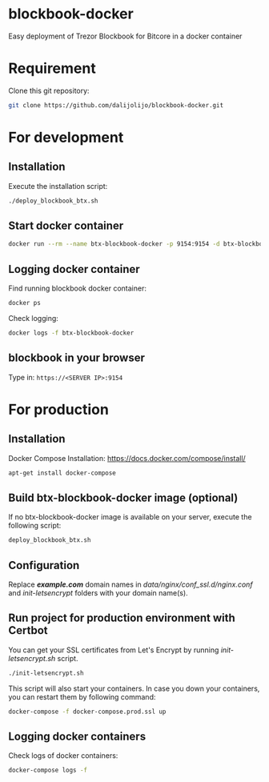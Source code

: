 # blockbook-docker
Easy deployment of Trezor Blockbook for Bitcore in a docker container

# Requirement
Clone this git repository:
```sh
git clone https://github.com/dalijolijo/blockbook-docker.git
```

# For development

## Installation
Execute the installation script:
```sh
./deploy_blockbook_btx.sh
```

## Start docker container
```sh
docker run --rm --name btx-blockbook-docker -p 9154:9154 -d btx-blockbook-docker:latest
```

## Logging docker container
Find running blockbook docker container:
```sh
docker ps
```
Check logging:
```sh
docker logs -f btx-blockbook-docker 
```

## blockbook in your browser
Type in: ``https://<SERVER IP>:9154`` 


# For production 

## Installation
Docker Compose Installation: https://docs.docker.com/compose/install/
```sh
apt-get install docker-compose
```

## Build btx-blockbook-docker image (optional)
If no btx-blockbook-docker image is available on your server, execute the following script:
```sh
deploy_blockbook_btx.sh
```

## Configuration
Replace ***example.com*** domain names in *data/nginx/conf_ssl.d/nginx.conf* and *init-letsencrypt* folders with your domain name(s).

## Run project for production environment with Certbot
You can get your SSL certificates from Let's Encrypt by running *init-letsencrypt.sh* script. 
```sh
./init-letsencrypt.sh
```

This script will also start your containers. In case you down your containers, you can restart them by following command:

```sh
docker-compose -f docker-compose.prod.ssl up
```

## Logging docker containers
Check logs of docker containers:
```sh
docker-compose logs -f
```

